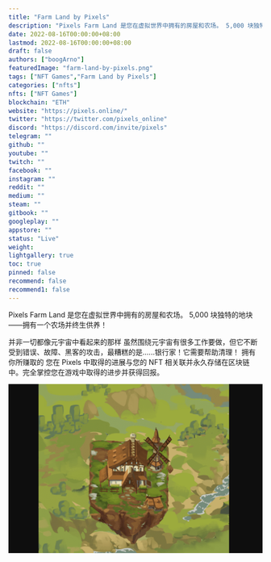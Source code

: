 ```yaml
---
title: "Farm Land by Pixels"
description: "Pixels Farm Land 是您在虚拟世界中拥有的房屋和农场。 5,000 块独特的地块——拥有一个农场并终生供养！"
date: 2022-08-16T00:00:00+08:00
lastmod: 2022-08-16T00:00:00+08:00
draft: false
authors: ["boogArno"]
featuredImage: "farm-land-by-pixels.png"
tags: ["NFT Games","Farm Land by Pixels"]
categories: ["nfts"]
nfts: ["NFT Games"]
blockchain: "ETH"
website: "https://pixels.online/"
twitter: "https://twitter.com/pixels_online"
discord: "https://discord.com/invite/pixels"
telegram: ""
github: ""
youtube: ""
twitch: ""
facebook: ""
instagram: ""
reddit: ""
medium: ""
steam: ""
gitbook: ""
googleplay: ""
appstore: ""
status: "Live"
weight: 
lightgallery: true
toc: true
pinned: false
recommend: false
recommend1: false
---
```

Pixels Farm Land 是您在虚拟世界中拥有的房屋和农场。 5,000 块独特的地块——拥有一个农场并终生供养！

并非一切都像元宇宙中看起来的那样
虽然围绕元宇宙有很多工作要做，但它不断受到错误、故障、黑客的攻击，最糟糕的是......银行家！它需要帮助清理！
拥有你所赚取的
您在 Pixels 中取得的进展与您的 NFT 相关联并永久存储在区块链中。完全掌控您在游戏中取得的进步并获得回报。

![farmlandbypixels-dapp-games-ethereum-image1_30791b459301b41a1ab254e494afd358](farmlandbypixels-dapp-games-ethereum-image1_30791b459301b41a1ab254e494afd358.png)
